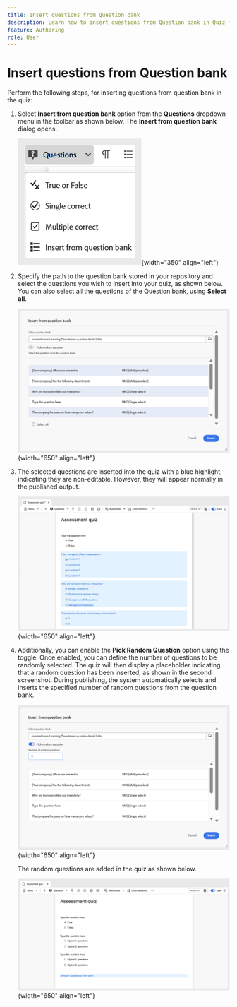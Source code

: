 ```yaml
---
title: Insert questions from Question bank
description: Learn how to insert questions from Question bank in Quiz for Learning and Training content
feature: Authoring 
role: User
---
```

# Insert questions from Question bank

Perform the following steps, for inserting questions from question bank in the quiz: 

1. Select **Insert from question bank** option from the **Questions** dropdown menu in the toolbar as shown below. The **Insert from question bank** dialog opens.  

    ![](assets/insert-from-question-bank.png){width="350" align="left"}
    
1. Specify the path to the question bank stored in your repository and select the questions you wish to insert into your quiz, as shown below. You can also select all the questions of the Question bank, using **Select all**.  

    ![](assets/question-bank.png){width="650" align="left"}

1. The selected questions are inserted into the quiz with a blue highlight, indicating they are non-editable. However, they will appear normally in the published output. 

    ![](assets/specific-questions.png){width="650" align="left"}

1. Additionally, you can enable the **Pick Random Question** option using the toggle. Once enabled, you can define the number of questions to be randomly selected. The quiz will then display a placeholder indicating that a random question has been inserted, as shown in the second screenshot. During publishing, the system automatically selects and inserts the specified number of random questions from the question bank. 

    ![](assets/random-question-question-bank.png){width="650" align="left"}

    The random questions are added in the quiz as shown below.

    ![](assets/inserted-question.png){width="650" align="left"}